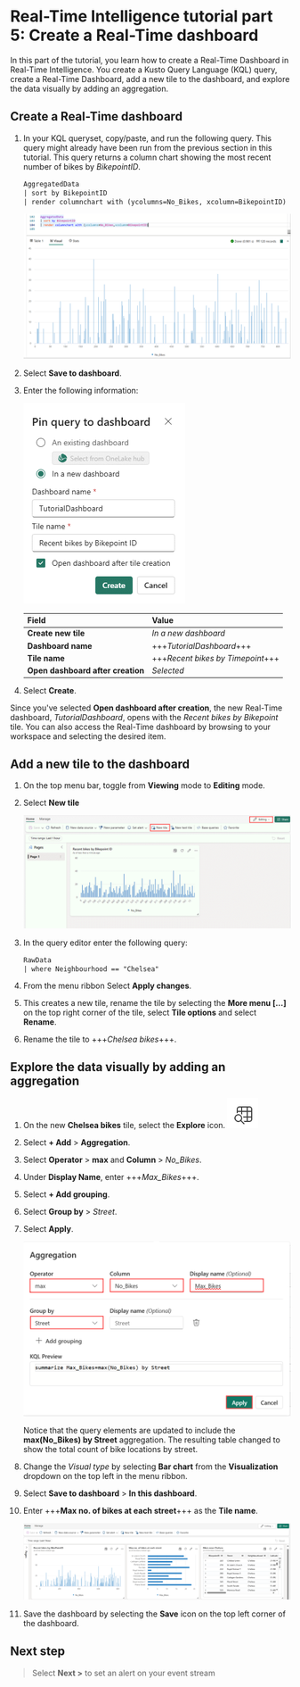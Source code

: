 # Real-Time Intelligence tutorial part 5: Create a Real-Time dashboard

In this part of the tutorial, you learn how to create a Real-Time Dashboard in Real-Time Intelligence. You create a Kusto Query Language (KQL) query, create a Real-Time Dashboard, add a new tile to the dashboard, and explore the data visually by adding an aggregation.

## Create a Real-Time dashboard

1. In your KQL queryset, copy/paste, and run the following query. This query might already have been run from the previous section in this tutorial. This query returns a column chart showing the most recent number of bikes by *BikepointID*.

    ```kusto
    AggregatedData 
    | sort by BikepointID 
    | render columnchart with (ycolumns=No_Bikes, xcolumn=BikepointID)
    ```

    ![Screenshot of query showing column chart of bikes by bike point ID.](media/bikes-by-bikepoint.png)

2. Select **Save to dashboard**.
3. Enter the following information:

    ![Screenshot of pinning query to dashboard in Real-Time Intelligence.](media/pin-dashboard.png)

    | Field | Value |
    | --- | --- |
    | **Create new tile** | *In a new dashboard* |
    | **Dashboard name** | +++*TutorialDashboard*+++ |
    | **Tile name** | +++*Recent bikes by Timepoint*+++ |
    | **Open dashboard after creation** | *Selected* |

4. Select **Create**.

Since you've selected **Open dashboard after creation**, the new Real-Time dashboard, *TutorialDashboard*, opens with the *Recent bikes by Bikepoint* tile. You can also access the Real-Time dashboard by browsing to your workspace and selecting the desired item.

## Add a new tile to the dashboard

1. On the top menu bar, toggle from **Viewing** mode to **Editing** mode.
2. Select **New tile**

    ![Screenshot of Real-Time dashboard in editing mode with new tile selected.](media/new-tile.png)

3. In the query editor enter the following query:

    ```kusto
    RawData 
    | where Neighbourhood == "Chelsea"
    ```

4. From the menu ribbon Select **Apply changes**.
5. This creates a new tile, rename the tile by selecting the **More menu [...]** on the top right corner of the tile, select **Tile options** and select **Rename**.
6. Rename the tile to +++*Chelsea bikes*+++.

## Explore the data visually by adding an aggregation

1. On the new **Chelsea bikes** tile, select the **Explore** icon. ![Screenshot of the explore icon](media/explore-icon.png)
2. Select **+ Add** > **Aggregation**.
3. Select **Operator** > **max** and **Column** > *No_Bikes*.
4. Under **Display Name**, enter +++*Max_Bikes*+++.
5. Select **+ Add grouping**.
6. Select **Group by** > *Street*.
7. Select **Apply**.

    ![Screenshot showing the aggregation tool.](media/aggregation-tool.png)

    Notice that the query elements are updated to include the **max(No_Bikes) by Street** aggregation. The resulting table changed to show the total count of bike locations by street.

8. Change the *Visual type* by selecting **Bar chart** from the **Visualization** dropdown on the top left in the menu ribbon.
9. Select **Save to dashboard** > **In this dashboard**.
10. Enter +++**Max no. of bikes at each street**+++ as the **Tile name**.

    ![Screenshot of final dashboard with three tiles.](media/final-dashboard.png)

11. Save the dashboard by selecting the **Save** icon on the top left corner of the dashboard.

## Next step

> Select **Next >** to set an alert on your event stream
